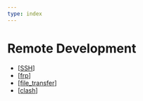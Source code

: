 ```yaml
---
type: index
---
```


# Remote Development

- [[SSH]]
- [[frp]]
- [[file_transfer]]
- [[clash]]

[//begin]: # "Autogenerated link references for markdown compatibility"
[SSH]: SSH.md "SSH configs"
[frp]: frp.md "frp"
[file_transfer]: file_transfer.md "Cross-platform File Transfer"
[clash]: clash.md "clash"
[//end]: # "Autogenerated link references"
